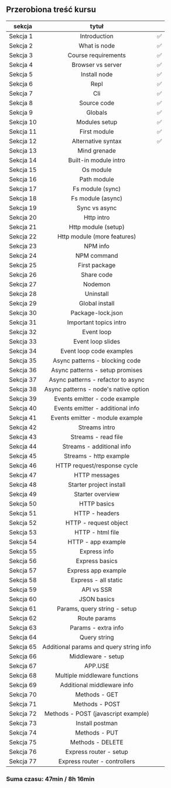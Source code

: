 ## Przerobiona treść kursu

| sekcja    |                  tytuł                  |     |
| --------- | :-------------------------------------: | :-: |
| Sekcja 1  |              Introduction               | ✅  |
| Sekcja 2  |              What is node               | ✅  |
| Sekcja 3  |           Course requirements           | ✅  |
| Sekcja 4  |            Browser vs server            | ✅  |
| Sekcja 5  |              Install node               | ✅  |
| Sekcja 6  |                  Repl                   | ✅  |
| Sekcja 7  |                   Cli                   | ✅  |
| Sekcja 8  |               Source code               | ✅  |
| Sekcja 9  |                 Globals                 | ✅  |
| Sekcja 10 |              Modules setup              | ✅  |
| Sekcja 11 |              First module               | ✅  |
| Sekcja 12 |           Alternative syntax            | ✅  |
| Sekcja 13 |              Mind grenade               |     |
| Sekcja 14 |          Built-in module intro          |     |
| Sekcja 15 |                Os module                |     |
| Sekcja 16 |               Path module               |     |
| Sekcja 17 |            Fs module (sync)             |     |
| Sekcja 18 |            Fs module (async)            |     |
| Sekcja 19 |              Sync vs async              |     |
| Sekcja 20 |               Http intro                |     |
| Sekcja 21 |           Http module (setup)           |     |
| Sekcja 22 |       Http module (more features)       |     |
| Sekcja 23 |                NPM info                 |     |
| Sekcja 24 |               NPM command               |     |
| Sekcja 25 |              First package              |     |
| Sekcja 26 |               Share code                |     |
| Sekcja 27 |                 Nodemon                 |     |
| Sekcja 28 |                Uninstall                |     |
| Sekcja 29 |             Global install              |     |
| Sekcja 30 |            Package-lock.json            |     |
| Sekcja 31 |         Important topics intro          |     |
| Sekcja 32 |               Event loop                |     |
| Sekcja 33 |            Event loop slides            |     |
| Sekcja 34 |        Event loop code examples         |     |
| Sekcja 35 |     Async patterns - blocking code      |     |
| Sekcja 36 |     Async patterns - setup promises     |     |
| Sekcja 37 |   Async patterns - refactor to async    |     |
| Sekcja 38 |  Async patterns - node's native option  |     |
| Sekcja 39 |      Events emitter - code example      |     |
| Sekcja 40 |    Events emitter - additional info     |     |
| Sekcja 41 |     Events emitter - module example     |     |
| Sekcja 42 |              Streams intro              |     |
| Sekcja 43 |           Streams - read file           |     |
| Sekcja 44 |        Streams - additional info        |     |
| Sekcja 45 |         Streams - http example          |     |
| Sekcja 46 |       HTTP request/response cycle       |     |
| Sekcja 47 |              HTTP messages              |     |
| Sekcja 48 |         Starter project install         |     |
| Sekcja 49 |            Starter overview             |     |
| Sekcja 50 |               HTTP basics               |     |
| Sekcja 51 |             HTTP - headers              |     |
| Sekcja 52 |          HTTP - request object          |     |
| Sekcja 53 |            HTTP - html file             |     |
| Sekcja 54 |           HTTP - app example            |     |
| Sekcja 55 |              Express info               |     |
| Sekcja 56 |             Express basics              |     |
| Sekcja 57 |           Express app example           |     |
| Sekcja 58 |          Express - all static           |     |
| Sekcja 59 |               API vs SSR                |     |
| Sekcja 60 |               JSON basics               |     |
| Sekcja 61 |      Params, query string - setup       |     |
| Sekcja 62 |              Route params               |     |
| Sekcja 63 |           Params - extra info           |     |
| Sekcja 64 |              Query string               |     |
| Sekcja 65 | Additional params and query string info |     |
| Sekcja 66 |           Middleware - setup            |     |
| Sekcja 67 |                 APP.USE                 |     |
| Sekcja 68 |      Multiple middleware functions      |     |
| Sekcja 69 |       Additional middleware info        |     |
| Sekcja 70 |              Methods - GET              |     |
| Sekcja 71 |             Methods - POST              |     |
| Sekcja 72 |   Methods - POST (javascript example)   |     |
| Sekcja 73 |             Install postman             |     |
| Sekcja 74 |              Methods - PUT              |     |
| Sekcja 75 |            Methods - DELETE             |     |
| Sekcja 76 |         Express router - setup          |     |
| Sekcja 77 |      Express router - controllers       |     |

### Suma czasu: 47min / 8h 16min
